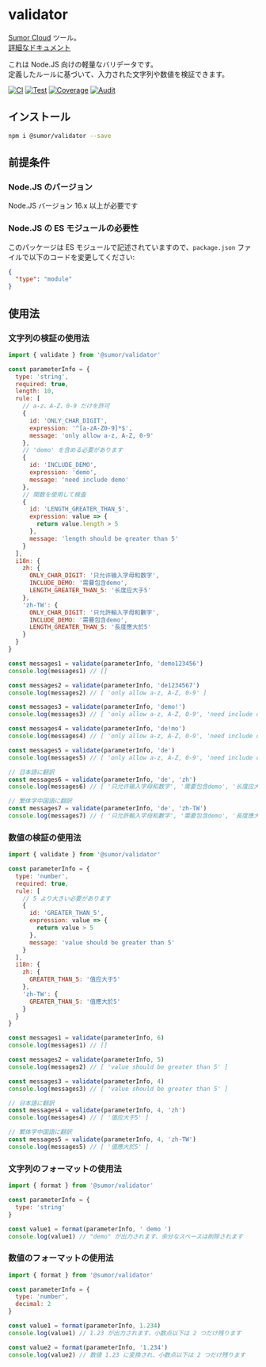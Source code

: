 # validator

[Sumor Cloud](https://sumor.cloud) ツール。  
[詳細なドキュメント](https://sumor.cloud)

これは Node.JS 向けの軽量なバリデータです。  
定義したルールに基づいて、入力された文字列や数値を検証できます。

[![CI](https://github.com/sumor-cloud/validator/actions/workflows/ci.yml/badge.svg)](https://github.com/sumor-cloud/validator/actions/workflows/ci.yml)
[![Test](https://github.com/sumor-cloud/validator/actions/workflows/ut.yml/badge.svg)](https://github.com/sumor-cloud/validator/actions/workflows/ut.yml)
[![Coverage](https://github.com/sumor-cloud/validator/actions/workflows/coverage.yml/badge.svg)](https://github.com/sumor-cloud/validator/actions/workflows/coverage.yml)
[![Audit](https://github.com/sumor-cloud/validator/actions/workflows/audit.yml/badge.svg)](https://github.com/sumor-cloud/validator/actions/workflows/audit.yml)

## インストール

```bash
npm i @sumor/validator --save
```

## 前提条件

### Node.JS のバージョン

Node.JS バージョン 16.x 以上が必要です

### Node.JS の ES モジュールの必要性

このパッケージは ES モジュールで記述されていますので、`package.json` ファイルで以下のコードを変更してください:

```json
{
  "type": "module"
}
```

## 使用法

### 文字列の検証の使用法

```js
import { validate } from '@sumor/validator'

const parameterInfo = {
  type: 'string',
  required: true,
  length: 10,
  rule: [
    // a-z、A-Z、0-9 だけを許可
    {
      id: 'ONLY_CHAR_DIGIT',
      expression: '^[a-zA-Z0-9]*$',
      message: 'only allow a-z, A-Z, 0-9'
    },
    // 'demo' を含める必要があります
    {
      id: 'INCLUDE_DEMO',
      expression: 'demo',
      message: 'need include demo'
    },
    // 関数を使用して検査
    {
      id: 'LENGTH_GREATER_THAN_5',
      expression: value => {
        return value.length > 5
      },
      message: 'length should be greater than 5'
    }
  ],
  i18n: {
    zh: {
      ONLY_CHAR_DIGIT: '只允许输入字母和数字',
      INCLUDE_DEMO: '需要包含demo',
      LENGTH_GREATER_THAN_5: '长度应大于5'
    },
    'zh-TW': {
      ONLY_CHAR_DIGIT: '只允許輸入字母和數字',
      INCLUDE_DEMO: '需要包含demo',
      LENGTH_GREATER_THAN_5: '長度應大於5'
    }
  }
}

const messages1 = validate(parameterInfo, 'demo123456')
console.log(messages1) // []

const messages2 = validate(parameterInfo, 'de1234567')
console.log(messages2) // [ 'only allow a-z, A-Z, 0-9' ]

const messages3 = validate(parameterInfo, 'demo!')
console.log(messages3) // [ 'only allow a-z, A-Z, 0-9', 'need include demo' ]

const messages4 = validate(parameterInfo, 'de!mo')
console.log(messages4) // [ 'only allow a-z, A-Z, 0-9', 'need include demo' ]

const messages5 = validate(parameterInfo, 'de')
console.log(messages5) // [ 'only allow a-z, A-Z, 0-9', 'need include demo', 'length should be greater than 5' ]

// 日本語に翻訳
const messages6 = validate(parameterInfo, 'de', 'zh')
console.log(messages6) // [ '只允许输入字母和数字', '需要包含demo', '长度应大于5' ]

// 繁体字中国語に翻訳
const messages7 = validate(parameterInfo, 'de', 'zh-TW')
console.log(messages7) // [ '只允許輸入字母和數字', '需要包含demo', '長度應大於5' ]
```

### 数値の検証の使用法

```js
import { validate } from '@sumor/validator'

const parameterInfo = {
  type: 'number',
  required: true,
  rule: [
    // 5 より大きい必要があります
    {
      id: 'GREATER_THAN_5',
      expression: value => {
        return value > 5
      },
      message: 'value should be greater than 5'
    }
  ],
  i18n: {
    zh: {
      GREATER_THAN_5: '值应大于5'
    },
    'zh-TW': {
      GREATER_THAN_5: '值應大於5'
    }
  }
}

const messages1 = validate(parameterInfo, 6)
console.log(messages1) // []

const messages2 = validate(parameterInfo, 5)
console.log(messages2) // [ 'value should be greater than 5' ]

const messages3 = validate(parameterInfo, 4)
console.log(messages3) // [ 'value should be greater than 5' ]

// 日本語に翻訳
const messages4 = validate(parameterInfo, 4, 'zh')
console.log(messages4) // [ '值应大于5' ]

// 繁体字中国語に翻訳
const messages5 = validate(parameterInfo, 4, 'zh-TW')
console.log(messages5) // [ '值應大於5' ]
```

### 文字列のフォーマットの使用法

```js
import { format } from '@sumor/validator'

const parameterInfo = {
  type: 'string'
}

const value1 = format(parameterInfo, ' demo ')
console.log(value1) // "demo" が出力されます、余分なスペースは削除されます
```

### 数値のフォーマットの使用法

```js
import { format } from '@sumor/validator'

const parameterInfo = {
  type: 'number',
  decimal: 2
}

const value1 = format(parameterInfo, 1.234)
console.log(value1) // 1.23 が出力されます、小数点以下は 2 つだけ残ります

const value2 = format(parameterInfo, '1.234')
console.log(value2) // 数値 1.23 に変換され、小数点以下は 2 つだけ残ります
```
